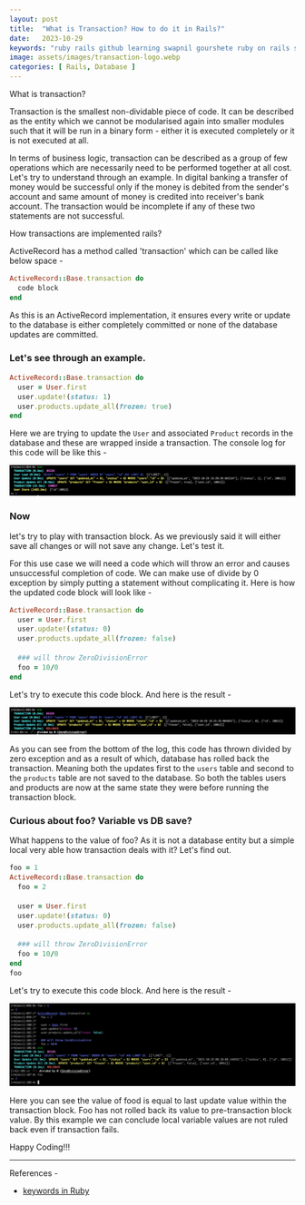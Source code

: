 ```yaml
---
layout: post
title:  "What is Transaction? How to do it in Rails?"
date:   2023-10-29
keywords: "ruby rails github learning swapnil gourshete ruby on rails self keyword"
image: assets/images/transaction-logo.webp
categories: [ Rails, Database ]
---
```


What is transaction?

Transaction is the smallest non-dividable piece of code. It can be described as the entity which we cannot be modularised again into smaller modules such that it will be run in a binary form - either it is executed completely or it is not executed at all.

In terms of business logic, transaction can be described as a group of few operations which are necessarily need to be performed together at all cost. Let's try to understand through an example. In digital banking a transfer of money would be successful only if the money is debited from the sender's account and same amount of money is credited into receiver's bank account. The transaction would be incomplete if any of these two statements are not successful.


How transactions are implemented rails?

ActiveRecord has a method called 'transaction' which can be called like below space - 
```ruby
ActiveRecord::Base.transaction do 
  code block 
end
``` 
As this is an ActiveRecord implementation, it ensures every write or update to the database is either completely committed or none of the database updates are committed.


<h3>Let's see through an example.</h3>


```ruby
ActiveRecord::Base.transaction do 
  user = User.first
  user.update!(status: 1)
  user.products.update_all(frozen: true) 
end
```

Here we are trying to update the `User` and associated `Product` records in the database and these are wrapped inside a transaction. The console log for this code will be like this -

![transaction1-log](../assets/images/transaction-1.png)



<h3>Now</h3> let's try to play with transaction block. As we previously said it will either save all changes or will not save any change. Let's test it.

For this use case we will need a code which will throw an error and causes unsuccessful completion of code. We can make use of divide by 0 exception by simply putting a statement without complicating it. Here is how the updated code block will look like -


```ruby
ActiveRecord::Base.transaction do 
  user = User.first
  user.update!(status: 0)
  user.products.update_all(frozen: false)

  ### will throw ZeroDivisionError
  foo = 10/0
end
```
Let's try to execute this code block. And here is the result -

![transaction2-rollback-log](../assets/images/transaction-2.png)

As you can see from the bottom of the log, this code has thrown divided by zero exception and as a result of which, database has rolled back the transaction. Meaning both the updates first to the `users` table and second to the `products` table are not saved to the database. So both the tables users and products are now at the same state they were before running the transaction block.


<h3>Curious about foo? Variable vs DB save?</h3>

What happens to the value of foo? As it is not a database entity but a simple local very able how transaction deals with it? Let's find out.

```ruby
foo = 1
ActiveRecord::Base.transaction do 
  foo = 2

  user = User.first
  user.update!(status: 0)
  user.products.update_all(frozen: false)

  ### will throw ZeroDivisionError
  foo = 10/0
end
foo
```

Let's try to execute this code block. And here is the result -

![transaction-3-foo](../assets/images/transaction-3.png)

Here you can see the value of food is equal to last update value within the transaction block. Foo has not rolled back its value to pre-transaction block value. By this example we can conclude local variable values are not ruled back even if transaction fails.


Happy Coding!!!


---
References - 
 
- [keywords in Ruby](https://railsexamples.com/keywords-in-ruby/)
